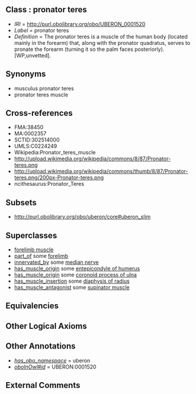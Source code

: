 
## Class : pronator teres

 * *IRI* = http://purl.obolibrary.org/obo/UBERON_0001520
 * *Label* = pronator teres
 * *Definition* = The pronator teres is a muscle of the human body (located mainly in the forearm) that, along with the pronator quadratus, serves to pronate the forearm (turning it so the palm faces posteriorly). [WP,unvetted].

## Synonyms

 * musculus pronator teres
 * pronator teres muscle

## Cross-references

 * FMA:38450
 * MA:0002357
 * SCTID:302514000
 * UMLS:C0224249
 * Wikipedia:Pronator_teres_muscle
 * http://upload.wikimedia.org/wikipedia/commons/8/87/Pronator-teres.png
 * http://upload.wikimedia.org/wikipedia/commons/thumb/8/87/Pronator-teres.png/200px-Pronator-teres.png
 * ncithesaurus:Pronator_Teres

## Subsets

 * http://purl.obolibrary.org/obo/uberon/core#uberon_slim

## Superclasses

 * [forelimb muscle](../../UBERON/62/UBERON_0003662.md)
 * [part_of](../../BFO/50/BFO_0000050.md) some [forelimb](../../UBERON/02/UBERON_0002102.md)
 * [innervated_by](../../RO/05/RO_0002005.md) some [median nerve](../../UBERON/48/UBERON_0001148.md)
 * [has_muscle_origin](../../RO/72/RO_0002372.md) some [entepicondyle of humerus](../../UBERON/06/UBERON_0006806.md)
 * [has_muscle_origin](../../RO/72/RO_0002372.md) some [coronoid process of ulna](../../UBERON/94/UBERON_0010994.md)
 * [has_muscle_insertion](../../RO/73/RO_0002373.md) some [diaphysis of radius](../../UBERON/28/UBERON_0001028.md)
 * [has_muscle_antagonist](../../core#has/st/core#has_muscle_antagonist.md) some [supinator muscle](../../UBERON/28/UBERON_0003228.md)

## Equivalencies


## Other Logical Axioms


## Other Annotations

 * *[has_obo_namespace](../../ce/oboInOwl#hasOBONamespace.md)* = uberon
 * *[oboInOwl#id](../../id/oboInOwl#id.md)* = UBERON:0001520

## External Comments

